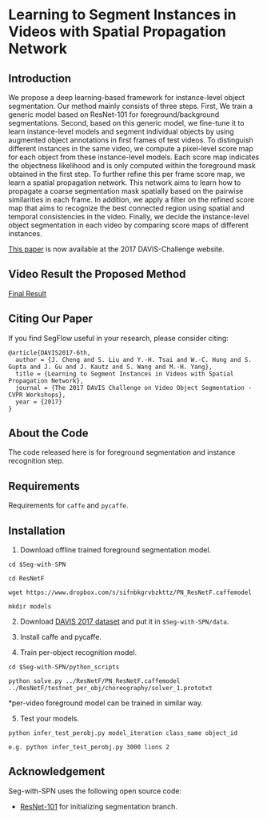 Learning to Segment Instances in Videos with Spatial Propagation Network
=========================================
Introduction
-----------------------------------------
We propose a deep learning-based framework for instance-level object segmentation. Our method mainly consists of three steps. First, We train a generic model based on ResNet-101 for foreground/background segmentations. Second, based on this generic model, we fine-tune it to learn instance-level models and segment individual objects by using augmented object annotations in first frames of test videos. To distinguish different instances in the same video, we compute a pixel-level score map for each object from these instance-level models. Each score map indicates the objectness likelihood and is only computed within the foreground mask obtained in the first step. To further refine this per frame score map, we learn a spatial propagation network. This network aims to learn how to propagate a coarse segmentation mask spatially based on the pairwise similarities in each frame. In addition, we apply a filter on the refined score map that aims to recognize the best connected region using spatial and temporal consistencies in the video. Finally, we decide the instance-level object segmentation in each video by comparing score maps of different instances.

[This paper](http://davischallenge.org/challenge2017/papers/DAVIS-Challenge-6th-Team.pdf) is now available at the 2017 DAVIS-Challenge website.

Video Result the Proposed Method
-------------------------------------------
[Final Result](https://www.youtube.com/watch?v=JMCYk9w_TyA&feature=youtu.be)


Citing Our Paper
-------------------------------------------
If you find SegFlow useful in your research, please consider citing:
```
@article{DAVIS2017-6th,
  author = {J. Cheng and S. Liu and Y.-H. Tsai and W.-C. Hung and S. Gupta and J. Gu and J. Kautz and S. Wang and M.-H. Yang}, 
  title = {Learning to Segment Instances in Videos with Spatial Propagation Network}, 
  journal = {The 2017 DAVIS Challenge on Video Object Segmentation - CVPR Workshops}, 
  year = {2017}
}
```


About the Code
-------------------------------------------
The code released here is for foreground segmentation and instance recognition step.


Requirements
-------------------------------------------
Requirements for `caffe` and `pycaffe`.


Installation
-----------------------------------------------------
1. Download offline trained foreground segmentation model.

`cd $Seg-with-SPN`

`cd ResNetF`

`wget https://www.dropbox.com/s/sifnbkgrvbzkttz/PN_ResNetF.caffemodel`

`mkdir models`

2. Download [DAVIS 2017 dataset](http://davischallenge.org/code.html) and put it in `$Seg-with-SPN/data`.

3. Install caffe and pycaffe.

4. Train per-object recognition model.

`cd $Seg-with-SPN/python_scripts`

`python solve.py ../ResNetF/PN_ResNetF.caffemodel ../ResNetF/testnet_per_obj/choreography/solver_1.prototxt`

*per-video foreground model can be trained in similar way.

5. Test your models.

`python infer_test_perobj.py model_iteration class_name object_id`

`e.g. python infer_test_perobj.py 3000 lions 2`




Acknowledgement
--------------------------------------------------
Seg-with-SPN uses the following open source code:
* [ResNet-101](https://github.com/KaimingHe/deep-residual-networks) for initializing segmentation branch.


